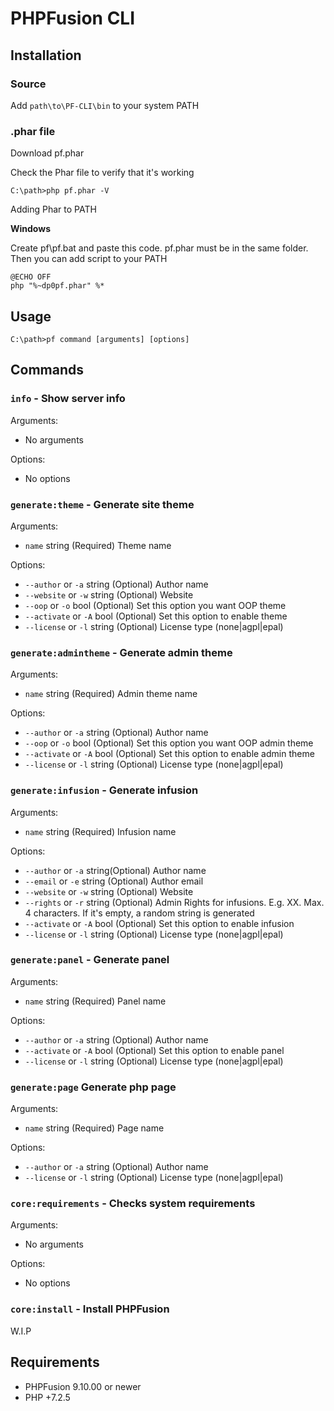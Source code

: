 # PHPFusion CLI

## Installation

### Source

Add `path\to\PF-CLI\bin` to your system PATH

### .phar file

Download pf.phar

Check the Phar file to verify that it's working

```
C:\path>php pf.phar -V
```

Adding Phar to PATH

**Windows**

Create pf\pf.bat and paste this code. pf.phar must be in the same folder. Then you can add script to your PATH

```shell
@ECHO OFF
php "%~dp0pf.phar" %*
```

## Usage

```
C:\path>pf command [arguments] [options]
```

## Commands

### `info` - Show server info

Arguments:

- No arguments

Options:

- No options

### `generate:theme` - Generate site theme

Arguments:

- `name` string (Required) Theme name

Options:

- `--author` or `-a` string (Optional) Author name
- `--website` or `-w` string (Optional) Website
- `--oop` or `-o` bool (Optional) Set this option you want OOP theme
- `--activate` or `-A` bool (Optional) Set this option to enable theme
- `--license` or `-l` string (Optional) License type (none|agpl|epal)

### `generate:admintheme` - Generate admin theme

Arguments:

- `name` string (Required) Admin theme name

Options:

- `--author` or `-a` string (Optional) Author name
- `--oop` or `-o` bool (Optional) Set this option you want OOP admin theme
- `--activate` or `-A` bool (Optional) Set this option to enable admin theme
- `--license` or `-l` string (Optional) License type (none|agpl|epal)

### `generate:infusion` - Generate infusion

Arguments:

- `name` string (Required) Infusion name

Options:

- `--author` or `-a` string(Optional) Author name
- `--email` or `-e` string (Optional) Author email
- `--website` or `-w` string (Optional) Website
- `--rights` or `-r` string (Optional) Admin Rights for infusions. E.g. XX. Max. 4 characters. If it's empty, a random
  string is generated
- `--activate` or `-A` bool (Optional) Set this option to enable infusion
- `--license` or `-l` string (Optional) License type (none|agpl|epal)

### `generate:panel` - Generate panel

Arguments:

- `name` string (Required) Panel name

Options:

- `--author` or `-a` string (Optional) Author name
- `--activate` or `-A` bool (Optional) Set this option to enable panel
- `--license` or `-l` string (Optional) License type (none|agpl|epal)

### `generate:page` Generate php page

Arguments:

- `name` string (Required) Page name

Options:

- `--author` or `-a` string (Optional) Author name
- `--license` or `-l` string (Optional) License type (none|agpl|epal)

### `core:requirements` - Checks system requirements

Arguments:

- No arguments

Options:

- No options

### `core:install` - Install PHPFusion

W.I.P

## Requirements

- PHPFusion 9.10.00 or newer
- PHP +7.2.5
